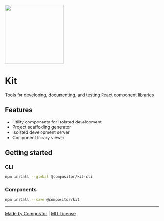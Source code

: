
<img width='192' height='192' src='https://compositor.io/logo/dist/kit.png' />

# Kit

Tools for developing, documenting, and testing React component libraries

## Features

- Utility components for isolated development
- Project scaffolding generator
- Isolated development server
- Component library viewer


## Getting started

### CLI

```sh
npm install --global @compositor/kit-cli
```

### Components

```sh
npm install --save @compositor/kit
```

<!--
### Components

Kit includes several React components for development and documentation.
The Library and Example components can be used to create a development environment separately from your application's code base.

```jsx
import React from 'react'
import {
  Library,
  Example
} from '@compositor/kit'
import {
  Heading,
  Text,
  Button
} from './src'

const App = props => (
  <Library>
    <Example name='Heading'>
      <Heading>Hello</Heading>
    </Example>
    <Example name='Text'>
      <Text>Hello</Text>
    </Example>
    <Example name='Button'>
      <Button>Hello</Button>
    </Example>
  </Library>
)

export default App
```

For more on using Kit components see the docs:

- [Library](docs/Library.md)
- [LiveEditor](docs/LiveEditor.md)
- [XRay](docs/XRay.md)
- [Responsive](docs/Responsive.md)
- [Debug](docs/Debug.md)

### Development Server

Kit includes a command line interface and development server.
Install the CLI either as a global or local dependency in your project.

```sh
npm i -g @compositor/kit-cli
```

Run the dev server pointing to a directory of components or a single component file.

```sh
kit examples/App.js
```

Alternatively, add a run script to your `package.json` file.

```json
"scripts": {
  "start": "kit examples/App.js"
}
```

### Generator

Kit CLI also includes a generator for quickly creating demos, style guides,
and other setups with no build configuration required.

Run the `init` command to get started.

```sh
kit init
```

## Related

- [@compositor/x0][x0]
- [@mdx-js/mdx][mdx]
- [react-live][react-live]
- [styled-system][styled-system]

## Contributing

1. Fork it
2. Create your feature branch (`git checkout -b my-new-feature`)
3. Commit your changes (`git commit -am 'Add some feature'`)
4. Push to the branch (`git push origin my-new-feature`)
5. Create new Pull Request
-->

---

[Made by Compositor](https://compositor.io/)
|
[MIT License](license)

[x0]: https://github.com/c8r/x0
[mdx]: https://github.com/mdx-js/mdx
[react-live]: https://github.com/FormidableLabs/react-live
[styled-system]: https://github.com/jxnblk/styled-system
